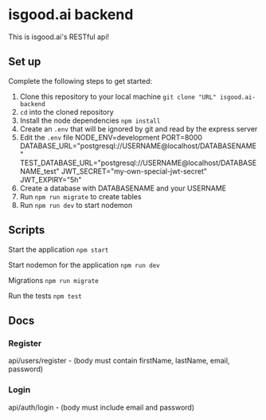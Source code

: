 # isgood.ai backend

This is isgood.ai's RESTful api!

## Set up

Complete the following steps to get started:

1. Clone this repository to your local machine `git clone "URL" isgood.ai-backend`
2. `cd` into the cloned repository
3. Install the node dependencies `npm install`
4. Create an `.env` that will be ignored by git and read by the express server 
5. Edit the `.env` file 
    NODE_ENV=development
    PORT=8000
    DATABASE_URL="postgresql://USERNAME@localhost/DATABASENAME"
    TEST_DATABASE_URL="postgresql://USERNAME@localhost/DATABASENAME_test"
    JWT_SECRET="my-own-special-jwt-secret"
    JWT_EXPIRY="5h"
6. Create a database with DATABASENAME and your USERNAME
7. Run `npm run migrate` to create tables
8. Run `npm run dev` to start nodemon

## Scripts

Start the application `npm start`

Start nodemon for the application `npm run dev`

Migrations `npm run migrate`

Run the tests `npm test`


## Docs

### Register

api/users/register - (body must contain firstName, lastName, email, password)

### Login

api/auth/login - (body must include email and password)


